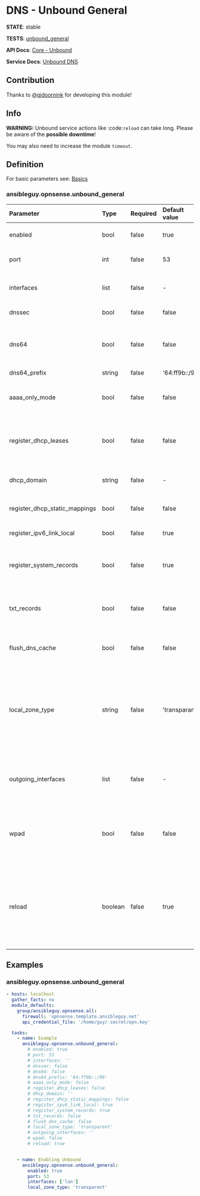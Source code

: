# DNS - Unbound General

**STATE**: stable

**TESTS**: [unbound_general](https://github.com/ansibleguy/collection_opnsense/blob/latest/tests/unbound_general.yml)

**API Docs**: [Core - Unbound](https://docs.opnsense.org/development/api/core/unbound.html)

**Service Docs**: [Unbound DNS](https://docs.opnsense.org/manual/unbound.html)

## Contribution

Thanks to [@gjdoornink](https://github.com/gjdoornink) for developing this module!

## Info

**WARNING:** Unbound service actions like :code:`reload` can take long. Please be aware of the **possible downtime**!


You may also need to increase the module `timeout`.


## Definition

For basic parameters see: [Basics](https://github.com/ansibleguy/collection_opnsense/blob/latest/docs/use_basic.md#definition)

### ansibleguy.opnsense.unbound_general

| Parameter                     | Type    | Required | Default value | Aliases | Comment                                                                                                                                                                                                                                                                                  |
|:------------------------------|:--------|:---------|:--------------|:--------|:-----------------------------------------------------------------------------------------------------------------------------------------------------------------------------------------------------------------------------------------------------------------------------------------|
| enabled                       | bool    | false    | true          | -       | En- or disable the Unbound DNS service                                                                                                                                                                                                                                                   |
| port                          | int     | false    | 53            | -       | The TCP/UDP port used for responding to DNS queries                                                                                                                                                                                                                                      |
| interfaces                    | list    | false    | -             | -       | The interface(s) used for responding to queries from clients                                                                                                                                                                                                                             |
| dnssec                        | bool    | false    | false         | -       | En- or disable DNSSEC                                                                                                                                                                                                                                                                    |
| dns64                         | bool    | false    | false         | -       | En- or disable to synthesize AAAA records from A records if no actual AAAA records are present                                                                                                                                                                                           |
| dns64_prefix                  | string  | false    | '64:ff9b::/96'  | -       | The DNS64 prefix                                                                                                                                                                                                                                                                         |
| aaaa_only_mode                | bool    | false    | false         | -       | En- or disable to remove all A records from the answer section of all responses                                                                                                                                                                                                          |
| register_dhcp_leases          | bool    | false    | false         | -       | En- or disable to register machines that specify their hostname when requesting a DHCP lease                                                                                                                                                                                             |
| dhcp_domain                   | string  | false    | -             | -       | The default domain name to use for DHCP lease registration                                                                                                                                                                                                                               |
| register_dhcp_static_mappings | bool    | false    | false         | -       | En- or disable to register DHCP static mappings                                                                                                                                                                                                                                          |
| register_ipv6_link_local      | bool    | false    | true          | -       | En- or disable to register IPv6 link-local addresses                                                                                                                                                                                                                                     |
| register_system_records       | bool    | false    | true          | -       | En- or disable to generate A/AAAA records for the configured listen interfaces                                                                                                                                                                                                           |
| txt_records                   | bool    | false    | false         | txt     | En- or disable to create TXT record for descriptions associated with Host entries and DHCP Static mappings                                                                                                                                                                               |
| flush_dns_cache               | bool    | false    | false         | -       | En- or disable to flush the DNS cache during each daemon reload                                                                                                                                                                                                                          |
| local_zone_type               | string  | false    | 'transparant'   | -       | The local zone type used for the system domain. One of: 'transparent', 'always_nxdomain', 'always_refuse', 'always_transparent', 'deny', 'inform', 'inform_deny', 'nodefault', 'refuse', 'static', 'typetransparent'                                                                     |
| outgoing_interfaces           | list    | false    | -             | -       | The interface(s) that Unbound will use to send queries to authoritative servers and receive their replies                                                                                                                                                                                |
| wpad                          | bool    | false    | false         | -       | En- or disable to automatically add CNAME records for the WPAD host of all configured domains as well as overrides for TXT records for domains                                                                                                                                           |
| reload                        | boolean | false    | true          | -       | If the running config should be reloaded on change - this will take some time. For mass-managing items you might want to reload it 'manually' after all changes are done => using the [reload module](https://github.com/ansibleguy/collection_opnsense/blob/latest/docs/use_reload.md). |

## Examples

### ansibleguy.opnsense.unbound_general

```yaml
- hosts: localhost
  gather_facts: no
  module_defaults:
    group/ansibleguy.opnsense.all:
      firewall: 'opnsense.template.ansibleguy.net'
      api_credential_file: '/home/guy/.secret/opn.key'

  tasks:
    - name: Example
      ansibleguy.opnsense.unbound_general:
        # enabled: true
        # port: 53
        # interfaces: ''
        # dnssec: false
        # dns64: false
        # dns64_prefix: '64:ff9b::/96'
        # aaaa_only_mode: false
        # register_dhcp_leases: false
        # dhcp_domain: ''
        # register_dhcp_static_mappings: false
        # register_ipv6_link_local: true
        # register_system_records: true
        # txt_records: false
        # flush_dns_cache: false
        # local_zone_type: 'transparent'
        # outgoing_interfaces: ''
        # wpad: false
        # reload: true


    - name: Enabling Unbound
      ansibleguy.opnsense.unbound_general:
        enabled: true
        port: 53
        interfaces: ['lan']
        local_zone_type: 'transparent'
```

